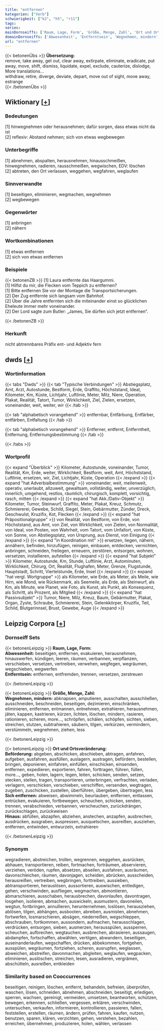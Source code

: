 ```yaml
---
title: "entfernen"
kategorien: ["Verb"]
schwierigkeit: ["k2", "h5", "r11"]
tags:
series:
mainDornseiffs: ['Raum, Lage, Form', 'Größe, Menge, Zahl', 'Ort und Ortsveränderung']
domainDornseiffs: ['Abwesenheit', 'Entferntsein', 'Wegnehmen, mindern', 'Beförderung', 'Sich entfernen', 'Hinaus']
url: "entfernen"
---
```


{{< betonenÜbs >}}
**Übersetzung:**  
remove, take away, get out, clear away, extirpate, eliminate, eradicate, put away, move, shift, dismiss, liquidate, expel, exclude, cauterize, dislodge, More translations...  
withdraw, retire, diverge, deviate, depart, move out of sight, move away, estrange  
{{< /betonenÜbs >}}

## Wiktionary [[+](https://de.wiktionary.org/wiki/entfernen)]

### Bedeutungen
[1] hinwegnehmen oder herausnehmen; dafür sorgen, dass etwas nicht da ist  
[2] reflexiv: Abstand nehmen; sich von etwas wegbewegen  

### Unterbegriffe
[1] abnehmen, abspalten, herausnehmen, hinausschmeißen, hinwegnehmen, radieren, rausschmeißen, wegwischen, EDV: löschen  
[2] abtreten, den Ort verlassen, weggehen, wegfahren, weglaufen  

### Sinnverwandte
[1] beseitigen, eliminieren, wegmachen, wegnehmen  
[2] wegbewegen  

### Gegenwörter
[1] anbringen  
[2] nähern  

### Wortkombinationen
[1] etwas entfernen  
[2] sich von etwas entfernen  

### Beispiele
{{< betonenZB >}}
[1] Laura entfernte das Haargummi.  
[1] Hilfst du mir, die Flecken vom Teppich zu entfernen?  
[1] Bitte entfernen Sie vor der Montage die Transportsicherungen.  
[2] Der Zug entfernte sich langsam vom Bahnhof.  
[2] Über die Jahre entfernten sich die miteinander einst so glücklichen Eheleute immer mehr voneinander.  
[2] Der Lord sagte zum Butler: „James, Sie dürfen sich jetzt entfernen“.  

{{< /betonenZB >}}
### Herkunft
nicht abtrennbares Präfix ent- und Adjektiv fern  



## dwds [[+](https://www.dwds.de/wb/entfernen)]

### Wortinformation
{{< tabs "Dwds" >}}
{{< tab "Typische Verbindungen" >}}
Abstiegsplatz, Amt, Arzt, Autostunde, Bestform, Erde, Graffito, Höchststand, Ideal, Kilometer, Km, Küste, Lichtjahr, Luftlinie, Meter, Milz, Niere, Operation, Plakat, Realität, Tatort, Tumor, Wirklichkeit, Ziel, Zielen, ersetzen, voneinander, weit, weiter, wir
{{< /tab >}}

{{< tab "alphabetisch vorangehend" >}}
entfernbar, Entfärbung, Entfärber, entfärben, Entfaltung
{{< /tab >}}

{{< tab "alphabetisch vorangehend" >}}
Entferner, entfernt, Entferntheit, Entfernung, Entfernungsbestimmung
{{< /tab >}}

{{< /tabs >}}

### Wortprofil
{{< expand "Überblick" >}} Kilometer, Autostunde, voneinander, Tumor, Realität, Km, Erde, weiter, Wirklichkeit, Bestform, weit, Amt, Höchststand, Luftlinie, ersetzen, wir, Ziel, Lichtjahr, Küste, Operation {{< /expand >}}
{{< expand "hat Adverbialbestimmung" >}} voneinander, weit, meilenweit, operativ, unerlaubt, allzuweit, gewaltsam, vollständig, weiter, unverzüglich, innerlich, umgehend, restlos, räumlich, chirurgisch, komplett, vorsichtig, rasch, mitten {{< /expand >}}
{{< expand "hat Akk./Dativ-Objekt" >}} Kilometer, Tumor, Steinwurf, Graffito, Meter, Plakat, Kreuz, Schmutz, Schmiererei, Gewebe, Schild, Siegel, Stein, Gebärmutter, Zünder, Dreck, Geschwulst, Kruzifix, Kot, Flecken {{< /expand >}}
{{< expand "hat Präpositionalgruppe" >}} von Realität, von Bestform, von Erde, von Höchststand, aus Amt, von Ziel, von Wirklichkeit, von Zielen, von Normalität, von Ideal, von Posten, von Wahrheit, vom Tatort, vom Unfallort, von Küste, von Sonne, von Abstiegsplatz, von Ursprung, aus Dienst, von Einigung {{< /expand >}}
{{< expand "in Koordination mit" >}} ersetzen, liegen, nähern, annähern, befinden, hinzufügen, reinigen, einbauen, entdecken, vernichten, anbringen, schneiden, freilegen, erneuern, zerstören, entsorgen, wohnen, versetzen, installieren, aufstellen {{< /expand >}}
{{< expand "hat Subjekt" >}} Kilometer, Autostunde, Km, Stunde, Luftlinie, Arzt, Autominuten, Wirklichkeit, Chirurg, Ort, Realität, Flughafen, Meter, Grenze, Flugstunde, Hauptstadt, Schritt, Viertelstunde, Erde, Insel {{< /expand >}}
{{< expand "hat vergl. Wortgruppe" >}} als Kilometer, wie Erde, als Meter, als Meile, wie Hirn, wie Mond, wie Rückenmark, als Seemeile, als Erde, als Steinwurf, als Km, als Minute, wie Planet, wie Foto, als Kunst, als Punkt, als Konsequenz, als Schritt, als Prozent, als Mitglied {{< /expand >}}
{{< expand "hat Passivsubjekt" >}} Tumor, Niere, Milz, Kreuz, Baum, Gebärmutter, Plakat, Organ, Zyste, Schraube, Schmiererei, Stein, Gelenkkörper, Kruzifix, Teil, Schild, Blutgerinnsel, Brust, Gewebe, Auge {{< /expand >}}

## Leipzig Corpora [[+](https://corpora.uni-leipzig.de/en/res?word=entfernen&corpusId=deu_newscrawl-public_2018)]

### Dornseiff Sets
{{< betonenLeipzig >}}
**Raum, Lage, Form:**  
**Abwesenheit:** beseitigen, entfernen, evakuieren, herausnehmen, hinauswerfen, kündigen, leeren, räumen, verbannen, verpflanzen, verschieben, versetzen, vertreiben, verwehen, wegfegen, wegräumen, wegschieben, wegwerfen  
**Entferntsein:** entfernen, entfremden, trennen, versetzen, zerstreuen  

{{< /betonenLeipzig >}}


{{< betonenLeipzig >}}
**Größe, Menge, Zahl:**  
**Wegnehmen, mindern:** abknapsen, amputieren, ausschalten, ausschließen, ausschneiden, beschneiden, beseitigen, dezimieren, einschränken, eliminieren, entfernen, entmannen, entnehmen, extrahieren, herausnehmen, jäten, kappen, kastrieren, kürzen, lichten, löschen, mindern, rasieren, rationieren, scheren, more..., schröpfen, schälen, schöpfen, sichten, sieben, streichen, stutzen, subtrahieren, säubern, tilgen, verkürzen, vermindern, verstümmeln, wegnehmen, ziehen, less  

{{< /betonenLeipzig >}}


{{< betonenLeipzig >}}
**Ort und Ortsveränderung:**  
**Beförderung:** abgeben, abschicken, abschieben, abtragen, anfahren, aufgeben, ausfahren, ausfüllen, auslagern, austragen, befördern, bestellen, bringen, deponieren, einfahren, einfüllen, einschicken, einsenden, entfernen, expedieren, exportieren, fahren, forttragen, führen, füllen, more..., geben, holen, lagern, legen, leiten, schicken, senden, setzen, stecken, stellen, tragen, transportieren, unterbringen, verfrachten, verladen, verlagern, verschicken, verschieben, verschiffen, versenden, wegtragen, zugeben, zuschicken, zustellen, überführen, übergeben, übertragen, less  
**Sich entfernen:** abweisen, abwimmeln, beurlauben, entfernen, entlassen, entrücken, evakuieren, fortbewegen, scheuchen, schicken, senden, trennen, verabschieden, verbannen, verscheuchen, zurückdrängen, zurückschlagen, zurückweisen  
**Hinaus:** abfüllen, abzapfen, abziehen, anstechen, anzapfen, ausbrechen, ausdrücken, ausgraben, auspressen, ausquetschen, ausreißen, ausziehen, entfernen, entwinden, entwurzeln, extrahieren  

{{< /betonenLeipzig >}}

### Synonym
wegradieren, abstreichen, trollen, wegrennen, weggehen, ausrücken, abhauen, transportieren, reiben, fortmachen, forträumen, abservieren, verziehen, veröden, rupfen, absetzen, abseilen, ausfahren, ausräumen, davonschleichen, räumen, davonjagen, scheiden, abrücken, ausscheiden, herausreißen, vertreiben, wegbringen, forttreiben, aussieben, abtransportieren, herauslösen, aussortieren, auswischen, entledigen, gehen, verschwinden, ausfliegen, wegmachen, abmontieren, abmarschieren, ausschaben, herausbrechen, davonlaufen, davontragen, losgehen, isolieren, abmachen, auswickeln, ausmustern, davoneilen, wegtun, fortbringen, annullieren, herunternehmen, loslösen, herausziehen, ablösen, tilgen, abhängen, ausbooten, abreiben, ausmisten, abnehmen, fortwerfen, losmarschieren, absägen, niederreißen, wegschleppen, abschrauben, fortkommen, aussondern, aufmachen, herausschlagen, verdrücken, entsorgen, sieben, ausmerzen, herausspülen, aussperren, scheuchen, aufbrechen, wegtauchen, ausbrechen, abrasieren, aussaugen, abdampfen, fortschaffen, abwählen, vertilgen, abwandern, beseitigen, auseinanderlaufen, wegschaffen, drücken, abbekommen, fortgehen, ausspülen, wegräumen, fortziehen, scheren, ausrupfen, weglassen, abweichen, abstreifen, davonmachen, abgleiten, weglaufen, wegpacken, eliminieren, auslöschen, streichen, lesen, ausradieren, vergrämen, abschütteln, ausreißen, entkleiden


### Similarity based on Cooccurrences
beseitigen, reinigen, löschen, entfernt, behandeln, befreien, überprüfen, waschen, lösen, schneiden, abnehmen, abschneiden, beseitigt, erledigen, sperren, wachsen, gereinigt, vermeiden, umsetzen, beantworten, schützen, bewegen, erkennen, schließen, vergessen, erklären, verschwinden, untersuchen, verkaufen, informieren, kontrollieren, passieren, fallen, feststellen, erstellen, räumen, ändern, prüfen, fahren, kaufen, nutzen, benutzen, sparen, klären, verzichten, gehen, verstehen, bezahlen, erreichen, übernehmen, produzieren, holen, wählen, verlassen

